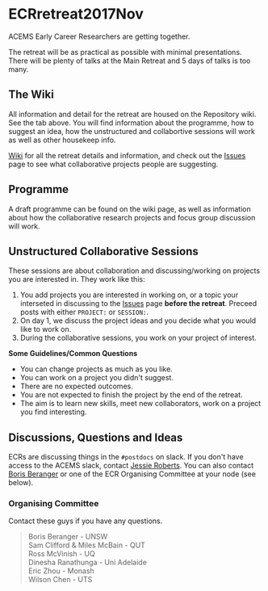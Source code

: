 # ECRretreat2017Nov

ACEMS Early Career Researchers are getting together.

The retreat will be as practical as possible with minimal presentations. There will be plenty of talks at the Main Retreat and 5 days of talks is too many.

## The Wiki 
All information and detail for the retreat are housed on the Repository wiki. See the tab above. You will find information about the programme, how to suggest an idea, how the unstructured and collabortive sessions will work as well as other housekeep info. 

[Wiki](https://github.com/ACEMS/ECRretreat2017Nov/wiki) for all the retreat details and information, and check out the [Issues](https://github.com/ACEMS/ECRretreat2017Nov/issues) page to see what collaborative projects people are suggesting. 
   

## Programme
A draft programme can be found on the wiki page, as well as information about how the collaborative research projects and focus group discussion will work. 
   
   
## Unstructured Collaborative Sessions
These sessions are about collaboration and discussing/working on projects you are interested in. They work like this: 
1. You add projects you are interested in working on, or a topic your interseted in discussing to the [Issues](https://github.com/ACEMS/ECRretreat2017Nov/issues) page **before the retreat**. Preceed posts with either `PROJECT:` or `SESSION:`.   
2. On day 1, we discuss the project ideas and you decide what you would like to work on.
3. During the collaborative sessions, you work on your project of interest. 


**Some Guidelines/Common Questions** 
* You can change projects as much as you like. 
* You can work on a project you didn't suggest.
* There are no expected outcomes.
* You are not expected to finish the project by the end of the retreat. 
* The aim is to learn new skills, meet new collaborators, work on a project you find interesting. 

## Discussions, Questions and Ideas

ECRs are discussing things in the `#postdocs` on slack.  If you don't have access to the ACEMS slack, contact [Jessie Roberts](https://acems.org.au/our-people/jessie-roberts). You can also contact [Boris Beranger](https://acems.org.au/our-people/boris-beranger) or one of the ECR Organising Committee at your node (see below). 

### Organising Committee 
Contact these guys if you have any questions. 

 > Boris Beranger - UNSW     
 > Sam Clifford & Miles McBain - QUT    
 > Ross McVinish - UQ   
 > Dinesha Ranathunga - Uni Adelaide    
 > Eric Zhou - Monash    
 > Wilson Chen - UTS   




